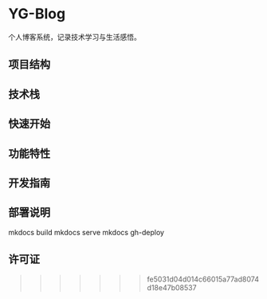# YG-Blog

个人博客系统，记录技术学习与生活感悟。

## 项目结构

## 技术栈

## 快速开始

## 功能特性

## 开发指南

## 部署说明
mkdocs build
mkdocs serve
mkdocs gh-deploy

## 许可证
>>>>>>> fe5031d04d014c66015a77ad8074d18e47b08537
